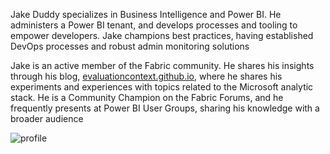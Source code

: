Jake Duddy specializes in Business Intelligence and Power BI. He administers a Power BI tenant, and develops processes and tooling to empower developers. Jake champions best practices, having established DevOps processes and robust admin monitoring solutions

Jake is an active member of the Fabric community. He shares his insights through his blog, [evaluationcontext.github.io](https://evaluationcontext.github.io/), where he shares his experiments and experiences with topics related to the Microsoft analytic stack. He is a Community Champion on the Fabric Forums, and he frequently presents at Power BI User Groups, sharing his knowledge with a broader audience

![profile](https://media.licdn.com/dms/image/v2/D4E03AQEr-ccm2IxbNw/profile-displayphoto-shrink_400_400/profile-displayphoto-shrink_400_400/0/1723314501986?e=1750291200&v=beta&t=sBgAy5wQZoI1gSnfrTZ8FB-bPp6k2aZvyTCrBCYOXFs)